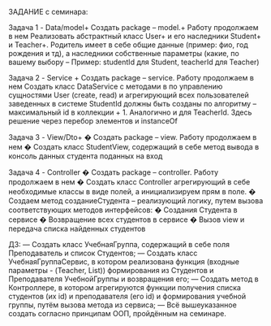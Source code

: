 ЗАДАНИЕ с семинара:

Задача 1 - Data/model+ Создать package – model.+ Работу продолжаем в нем Реализовать абстрактный класс User+ и его
наследники Student+ и Teacher+. Родитель имеет в себе общие данные (пример: фио, год рождения и тд), а наследники
собственные параметры (какие, по вашему выбору – Пример: studentId для Student, teacherId для Teacher)

Задача 2 - Service + Создать package – service. Работу продолжаем в нем Создать класс DataService с методами в по
управлению сущностями User (create, read) и агрегирующий всех пользователей заведенных в системе StudentId должны быть
созданы по алгоритму – максимальный id в коллекции + 1. Аналогично и для TeacherId. Здесь решение через перебор
элементов и instanceOf

Задача 3 - View/Dto+ � Создать package – view. Работу продолжаем в нем � Создать класс StudentView, содержащий в себе
метод вывода в консоль данных студента поданных на вход

Задача 4 - Controller � Создать package – controller. Работу продолжаем в нем � Создать класс Controller агрегирующий в
себе необходимые классы в виде полей, а инициализируем прям в поле. � Создаем метод созданиеСтудента – реализующий
логику, путем вызова соответствующих методов интерфейсов: � Создания Студента в сервисе � Возвращение всех студентов в
сервисе � Вызов view и передача списка найденных студентов


ДЗ:
— Создать класс УчебнаяГруппа, содержащий в себе поля Преподаватель и список Студентов;
— Создать класс УчебнаяГруппаСервис, в котором реализована функция (входные параметры - (Teacher, List<Strudent>)) 
формирования из Студентов и Преподавателя УчебнойГруппы и возвращения его;
— Создать метод в Контроллере, в котором агрегируются функции получения списка студентов (их id) и 
преподавателя (его id) и формирования учебной группы, путём вызова метода из сервиса;
— Всё вышеуказанное создать согласно принципам ООП, пройдённым на семинаре.